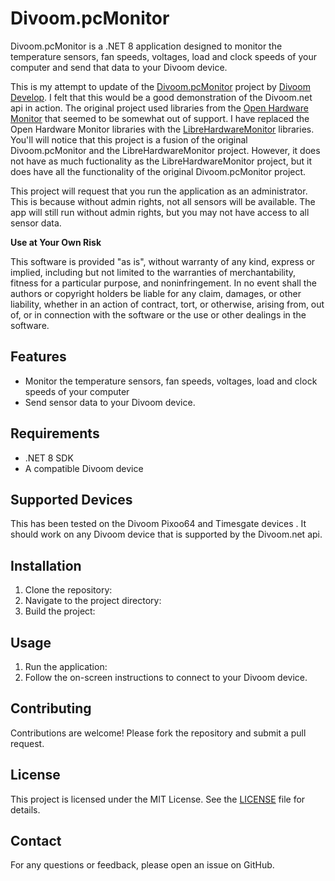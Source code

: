 ﻿# Divoom.pcMonitor

Divoom.pcMonitor is a .NET 8 application designed to monitor the temperature sensors, 
fan speeds, voltages, load and clock speeds of your computer and send that data to your 
Divoom device.

This is my attempt to update of the [Divoom.pcMonitor](https://github.com/DivoomDevelop/DivoomPCMonitorTool) project 
by [Divoom Develop](https://github.com/DivoomDevelop). I felt that this would be a good demonstration of 
the Divoom.net api in action. The original project used libraries from the [Open Hardware Monitor](https://openhardwaremonitor.org/)
that seemed to be somewhat out of support. I have replaced the Open Hardware Monitor libraries with the
[LibreHardwareMonitor](https://github.com/LibreHardwareMonitor/LibreHardwareMonitor) libraries. You'll will
notice that this project is a fusion of the original Divoom.pcMonitor and the LibreHardwareMonitor project.
However, it does not have as much fuctionality as the LibreHardwareMonitor project, but it does have all the 
functionality of the original Divoom.pcMonitor project.

This project will request that you run the application as an administrator. This is because without admin rights,
not all sensors will be available. The app will still run without admin rights, but you may not have access to all 
sensor data.


**Use at Your Own Risk**

This software is provided "as is", without warranty of any kind, express or implied, including but not 
limited to the warranties of merchantability, fitness for a particular purpose, and noninfringement. In 
no event shall the authors or copyright holders be liable for any claim, damages, or other liability, 
whether in an action of contract, tort, or otherwise, arising from, out of, or in connection with the 
software or the use or other dealings in the software.

## Features

- Monitor the temperature sensors, fan speeds, voltages, load and clock speeds of your computer
- Send sensor data to your Divoom device.


## Requirements

- .NET 8 SDK
- A compatible Divoom device

## Supported Devices
This has been tested on the Divoom Pixoo64 and Timesgate devices . It should work on any Divoom device that 
is supported by the Divoom.net api.


## Installation

1. Clone the repository:
2. Navigate to the project directory:
3. Build the project:
## Usage

1. Run the application:
2. Follow the on-screen instructions to connect to your Divoom device.

## Contributing

Contributions are welcome! Please fork the repository and submit a pull request.

## License

This project is licensed under the MIT License. See the [LICENSE](LICENSE) file for details.

## Contact

For any questions or feedback, please open an issue on GitHub.
